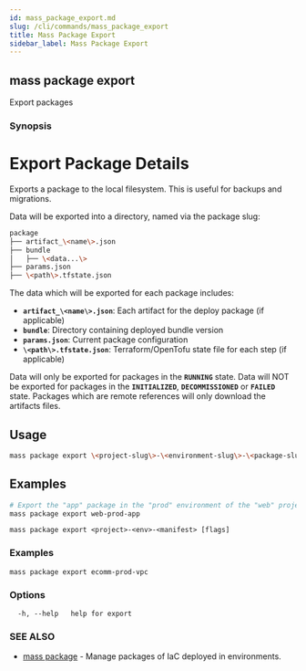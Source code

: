 ```yaml
---
id: mass_package_export.md
slug: /cli/commands/mass_package_export
title: Mass Package Export
sidebar_label: Mass Package Export
---
```

## mass package export

Export packages

### Synopsis

# Export Package Details

Exports a package to the local filesystem. This is useful for backups and migrations.

Data will be exported into a directory, named via the package slug:

```bash
package
├── artifact_\<name\>.json
├── bundle
│   ├── \<data...\>
├── params.json
├── \<path\>.tfstate.json
```

The data which will be exported for each package includes:
- **`artifact_\<name\>.json`**: Each artifact for the deploy package (if applicable)
- **`bundle`**: Directory containing deployed bundle version
- **`params.json`**: Current package configuration
- **`\<path\>.tfstate.json`**: Terraform/OpenTofu state file for each step (if applicable)

Data will only be exported for packages in the **`RUNNING`** state. Data will NOT be exported for packages in the **`INITIALIZED`**, **`DECOMMISSIONED`** or **`FAILED`** state. Packages which are remote references will only download the artifacts files.

## Usage

```bash
mass package export \<project-slug\>-\<environment-slug\>-\<package-slug\>
```

## Examples

```bash
# Export the "app" package in the "prod" environment of the "web" project
mass package export web-prod-app
```


```
mass package export <project>-<env>-<manifest> [flags]
```

### Examples

```
mass package export ecomm-prod-vpc
```

### Options

```
  -h, --help   help for export
```

### SEE ALSO

* [mass package](/cli/commands/mass_package)	 - Manage packages of IaC deployed in environments.
